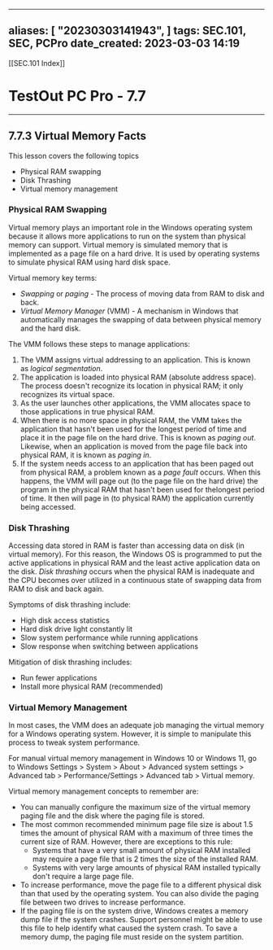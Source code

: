 
---
aliases: [ "20230303141943",  ]
tags: SEC.101, SEC, PCPro
date_created: 2023-03-03 14:19
---
[[SEC.101 Index]]
# TestOut PC Pro - 7.7
---
## 7.7.3 Virtual Memory Facts
This lesson covers the following topics
- Physical RAM swapping
- Disk Thrashing
- Virtual memory management

### Physical RAM Swapping
Virtual memory plays an important role in the Windows operating system because it allows more applications to run on the system than physical memory can support. Virtual memory is simulated memory that is implemented as a page file on a hard drive. It is used by operating systems to simulate physical RAM using hard disk space.

Virtual memory key terms:
-   _Swapping_ or _paging_ - The process of moving data from RAM to disk and back.
-   _Virtual Memory Manager_ (VMM) - A mechanism in Windows that automatically manages the swapping of data between physical memory and the hard disk.

The VMM follows these steps to manage applications:

1.  The VMM assigns virtual addressing to an application. This is known as _logical segmentation_.
2.  The application is loaded into physical RAM (absolute address space). The process doesn't recognize its location in physical RAM; it only recognizes its virtual space.
3.  As the user launches other applications, the VMM allocates space to those applications in true physical RAM.
4.  When there is no more space in physical RAM, the VMM takes the application that hasn't been used for the longest period of time and place it in the page file on the hard drive. This is known as _paging out_. Likewise, when an application is moved from the page file back into physical RAM, it is known as _paging in_.
5.  If the system needs access to an application that has been paged out from physical RAM, a problem known as a _page fault_ occurs. When this happens, the VMM will page out (to the page file on the hard drive) the program in the physical RAM that hasn't been used for thelongest period of time. It then will page in (to physical RAM) the application currently being accessed.

### Disk Thrashing
Accessing data stored in RAM is faster than accessing data on disk (in virtual memory). For this reason, the Windows OS is programmed to put the active applications in physical RAM and the least active application data on the disk. _Disk thrashing_ occurs when the physical RAM is inadequate and the CPU becomes over utilized in a continuous state of swapping data from RAM to disk and back again.

Symptoms of disk thrashing include:
-   High disk access statistics
-   Hard disk drive light constantly lit
-   Slow system performance while running applications
-   Slow response when switching between applications

Mitigation of disk thrashing includes:
-   Run fewer applications
-   Install more physical RAM (recommended)

### Virtual Memory Management
In most cases, the VMM does an adequate job managing the virtual memory for a Windows operating system. However, it is simple to manipulate this process to tweak system performance.

For manual virtual memory management in Windows 10 or Windows 11, go to Windows Settings > System > About > Advanced system settings > Advanced tab > Performance/Settings > Advanced tab > Virtual memory.

Virtual memory management concepts to remember are:

-   You can manually configure the maximum size of the virtual memory paging file and the disk where the paging file is stored.
-   The most common recommended minimum page file size is about 1.5 times the amount of physical RAM with a maximum of three times the current size of RAM. However, there are exceptions to this rule:
    -   Systems that have a very small amount of physical RAM installed may require a page file that is 2 times the size of the installed RAM.
    -   Systems with very large amounts of physical RAM installed typically don't require a large page file.
-   To increase performance, move the page file to a different physical disk than that used by the operating system. You can also divide the paging file between two drives to increase performance.
-   If the paging file is on the system drive, Windows creates a memory dump file if the system crashes. Support personnel might be able to use this file to help identify what caused the system crash. To save a memory dump, the paging file must reside on the system partition.
